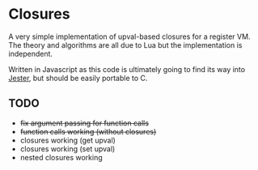# Closures

A very simple implementation of upval-based closures for a register VM. The theory and algorithms are all due to Lua but the implementation is independent.

Written in Javascript as this code is ultimately going to find its way into [Jester](http://github.com/jaz303/jester), but should be easily portable to C.

## TODO

  - <del>fix argument passing for function calls</del>
  - <del>function calls working (without closures)</del>
  - closures working (get upval)
  - closures working (set upval)
  - nested closures working
